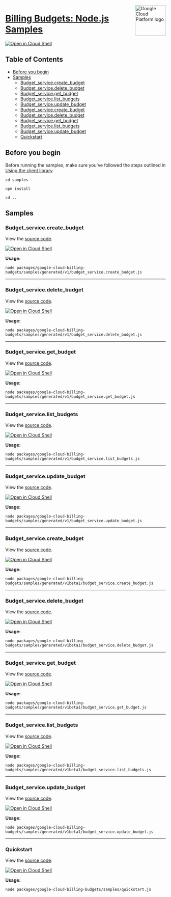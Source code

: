 [//]: # "This README.md file is auto-generated, all changes to this file will be lost."
[//]: # "To regenerate it, use `python -m synthtool`."
<img src="https://avatars2.githubusercontent.com/u/2810941?v=3&s=96" alt="Google Cloud Platform logo" title="Google Cloud Platform" align="right" height="96" width="96"/>

# [Billing Budgets: Node.js Samples](https://github.com/googleapis/google-cloud-node)

[![Open in Cloud Shell][shell_img]][shell_link]



## Table of Contents

* [Before you begin](#before-you-begin)
* [Samples](#samples)
  * [Budget_service.create_budget](#budget_service.create_budget)
  * [Budget_service.delete_budget](#budget_service.delete_budget)
  * [Budget_service.get_budget](#budget_service.get_budget)
  * [Budget_service.list_budgets](#budget_service.list_budgets)
  * [Budget_service.update_budget](#budget_service.update_budget)
  * [Budget_service.create_budget](#budget_service.create_budget)
  * [Budget_service.delete_budget](#budget_service.delete_budget)
  * [Budget_service.get_budget](#budget_service.get_budget)
  * [Budget_service.list_budgets](#budget_service.list_budgets)
  * [Budget_service.update_budget](#budget_service.update_budget)
  * [Quickstart](#quickstart)

## Before you begin

Before running the samples, make sure you've followed the steps outlined in
[Using the client library](https://github.com/googleapis/google-cloud-node#using-the-client-library).

`cd samples`

`npm install`

`cd ..`

## Samples



### Budget_service.create_budget

View the [source code](https://github.com/googleapis/google-cloud-node/blob/main/packages/google-cloud-billing-budgets/samples/generated/v1/budget_service.create_budget.js).

[![Open in Cloud Shell][shell_img]](https://console.cloud.google.com/cloudshell/open?git_repo=https://github.com/googleapis/google-cloud-node&page=editor&open_in_editor=packages/google-cloud-billing-budgets/samples/generated/v1/budget_service.create_budget.js,samples/README.md)

__Usage:__


`node packages/google-cloud-billing-budgets/samples/generated/v1/budget_service.create_budget.js`


-----




### Budget_service.delete_budget

View the [source code](https://github.com/googleapis/google-cloud-node/blob/main/packages/google-cloud-billing-budgets/samples/generated/v1/budget_service.delete_budget.js).

[![Open in Cloud Shell][shell_img]](https://console.cloud.google.com/cloudshell/open?git_repo=https://github.com/googleapis/google-cloud-node&page=editor&open_in_editor=packages/google-cloud-billing-budgets/samples/generated/v1/budget_service.delete_budget.js,samples/README.md)

__Usage:__


`node packages/google-cloud-billing-budgets/samples/generated/v1/budget_service.delete_budget.js`


-----




### Budget_service.get_budget

View the [source code](https://github.com/googleapis/google-cloud-node/blob/main/packages/google-cloud-billing-budgets/samples/generated/v1/budget_service.get_budget.js).

[![Open in Cloud Shell][shell_img]](https://console.cloud.google.com/cloudshell/open?git_repo=https://github.com/googleapis/google-cloud-node&page=editor&open_in_editor=packages/google-cloud-billing-budgets/samples/generated/v1/budget_service.get_budget.js,samples/README.md)

__Usage:__


`node packages/google-cloud-billing-budgets/samples/generated/v1/budget_service.get_budget.js`


-----




### Budget_service.list_budgets

View the [source code](https://github.com/googleapis/google-cloud-node/blob/main/packages/google-cloud-billing-budgets/samples/generated/v1/budget_service.list_budgets.js).

[![Open in Cloud Shell][shell_img]](https://console.cloud.google.com/cloudshell/open?git_repo=https://github.com/googleapis/google-cloud-node&page=editor&open_in_editor=packages/google-cloud-billing-budgets/samples/generated/v1/budget_service.list_budgets.js,samples/README.md)

__Usage:__


`node packages/google-cloud-billing-budgets/samples/generated/v1/budget_service.list_budgets.js`


-----




### Budget_service.update_budget

View the [source code](https://github.com/googleapis/google-cloud-node/blob/main/packages/google-cloud-billing-budgets/samples/generated/v1/budget_service.update_budget.js).

[![Open in Cloud Shell][shell_img]](https://console.cloud.google.com/cloudshell/open?git_repo=https://github.com/googleapis/google-cloud-node&page=editor&open_in_editor=packages/google-cloud-billing-budgets/samples/generated/v1/budget_service.update_budget.js,samples/README.md)

__Usage:__


`node packages/google-cloud-billing-budgets/samples/generated/v1/budget_service.update_budget.js`


-----




### Budget_service.create_budget

View the [source code](https://github.com/googleapis/google-cloud-node/blob/main/packages/google-cloud-billing-budgets/samples/generated/v1beta1/budget_service.create_budget.js).

[![Open in Cloud Shell][shell_img]](https://console.cloud.google.com/cloudshell/open?git_repo=https://github.com/googleapis/google-cloud-node&page=editor&open_in_editor=packages/google-cloud-billing-budgets/samples/generated/v1beta1/budget_service.create_budget.js,samples/README.md)

__Usage:__


`node packages/google-cloud-billing-budgets/samples/generated/v1beta1/budget_service.create_budget.js`


-----




### Budget_service.delete_budget

View the [source code](https://github.com/googleapis/google-cloud-node/blob/main/packages/google-cloud-billing-budgets/samples/generated/v1beta1/budget_service.delete_budget.js).

[![Open in Cloud Shell][shell_img]](https://console.cloud.google.com/cloudshell/open?git_repo=https://github.com/googleapis/google-cloud-node&page=editor&open_in_editor=packages/google-cloud-billing-budgets/samples/generated/v1beta1/budget_service.delete_budget.js,samples/README.md)

__Usage:__


`node packages/google-cloud-billing-budgets/samples/generated/v1beta1/budget_service.delete_budget.js`


-----




### Budget_service.get_budget

View the [source code](https://github.com/googleapis/google-cloud-node/blob/main/packages/google-cloud-billing-budgets/samples/generated/v1beta1/budget_service.get_budget.js).

[![Open in Cloud Shell][shell_img]](https://console.cloud.google.com/cloudshell/open?git_repo=https://github.com/googleapis/google-cloud-node&page=editor&open_in_editor=packages/google-cloud-billing-budgets/samples/generated/v1beta1/budget_service.get_budget.js,samples/README.md)

__Usage:__


`node packages/google-cloud-billing-budgets/samples/generated/v1beta1/budget_service.get_budget.js`


-----




### Budget_service.list_budgets

View the [source code](https://github.com/googleapis/google-cloud-node/blob/main/packages/google-cloud-billing-budgets/samples/generated/v1beta1/budget_service.list_budgets.js).

[![Open in Cloud Shell][shell_img]](https://console.cloud.google.com/cloudshell/open?git_repo=https://github.com/googleapis/google-cloud-node&page=editor&open_in_editor=packages/google-cloud-billing-budgets/samples/generated/v1beta1/budget_service.list_budgets.js,samples/README.md)

__Usage:__


`node packages/google-cloud-billing-budgets/samples/generated/v1beta1/budget_service.list_budgets.js`


-----




### Budget_service.update_budget

View the [source code](https://github.com/googleapis/google-cloud-node/blob/main/packages/google-cloud-billing-budgets/samples/generated/v1beta1/budget_service.update_budget.js).

[![Open in Cloud Shell][shell_img]](https://console.cloud.google.com/cloudshell/open?git_repo=https://github.com/googleapis/google-cloud-node&page=editor&open_in_editor=packages/google-cloud-billing-budgets/samples/generated/v1beta1/budget_service.update_budget.js,samples/README.md)

__Usage:__


`node packages/google-cloud-billing-budgets/samples/generated/v1beta1/budget_service.update_budget.js`


-----




### Quickstart

View the [source code](https://github.com/googleapis/google-cloud-node/blob/main/packages/google-cloud-billing-budgets/samples/quickstart.js).

[![Open in Cloud Shell][shell_img]](https://console.cloud.google.com/cloudshell/open?git_repo=https://github.com/googleapis/google-cloud-node&page=editor&open_in_editor=packages/google-cloud-billing-budgets/samples/quickstart.js,samples/README.md)

__Usage:__


`node packages/google-cloud-billing-budgets/samples/quickstart.js`






[shell_img]: https://gstatic.com/cloudssh/images/open-btn.png
[shell_link]: https://console.cloud.google.com/cloudshell/open?git_repo=https://github.com/googleapis/google-cloud-node&page=editor&open_in_editor=samples/README.md
[product-docs]: https://cloud.google.com/billing/docs/how-to/budget-api-overview 
